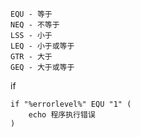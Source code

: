 ```
EQU - 等于 
NEQ - 不等于 
LSS - 小于 
LEQ - 小于或等于 
GTR - 大于 
GEQ - 大于或等于
```



if

```
if "%errorlevel%" EQU "1" (
    echo 程序执行错误
)
```

